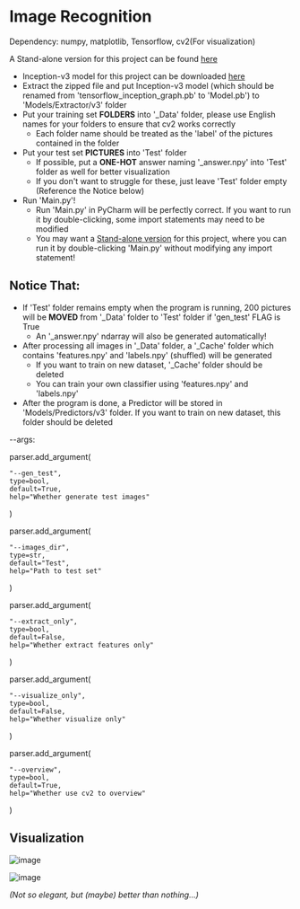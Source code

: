 [1]:https://github.com/carefree0910/ImageRecognition/tree/master
[2]:https://storage.googleapis.com/download.tensorflow.org/models/inception_dec_2015.zip "Inception-v3"

# Image Recognition

Dependency: numpy, matplotlib, Tensorflow, cv2(For visualization)

A Stand-alone version for this project can be found [here][1]

+ Inception-v3 model for this project can be downloaded [here][2]
+ Extract the zipped file and put Inception-v3 model (which should be renamed from 'tensorflow_inception_graph.pb' to 'Model.pb') to 'Models/Extractor/v3' folder
+ Put your training set **FOLDERS** into '_Data' folder, please use English names for your folders to ensure that cv2 works correctly
    + Each folder name should be treated as the 'label' of the pictures contained in the folder
+ Put your test set **PICTURES** into 'Test' folder
    + If possible, put a **ONE-HOT** answer naming '_answer.npy' into 'Test' folder as well for better visualization
    + If you don't want to struggle for these, just leave 'Test' folder empty (Reference the Notice below)
+ Run 'Main.py'!
    + Run 'Main.py' in PyCharm will be perfectly correct. If you want to run it by double-clicking, some import statements may need to be modified
    + You may want a [Stand-alone version][1] for this project, where you can run it by double-clicking 'Main.py' without modifying any import statement!

## Notice That:
+ If 'Test' folder remains empty when the program is running, 200 pictures will be **MOVED** from '_Data' folder to 'Test' folder if 'gen_test' FLAG is True
    + An '_answer.npy' ndarray will also be generated automatically!
+ After processing all images in '_Data' folder, a '_Cache' folder which contains 'features.npy' and 'labels.npy' (shuffled) will be generated
    + If you want to train on new dataset, '_Cache' folder should be deleted
    + You can train your own classifier using 'features.npy' and 'labels.npy'
+ After the program is done, a Predictor will be stored in 'Models/Predictors/v3' folder. If you want to train on new dataset, this folder should be deleted

--args:

parser.add_argument(

    "--gen_test",
    type=bool,
    default=True,
    help="Whether generate test images"
)

parser.add_argument(

    "--images_dir",
    type=str,
    default="Test",
    help="Path to test set"
)

parser.add_argument(

    "--extract_only",
    type=bool,
    default=False,
    help="Whether extract features only"
)

parser.add_argument(

    "--visualize_only",
    type=bool,
    default=False,
    help="Whether visualize only"
)

parser.add_argument(

    "--overview",
    type=bool,
    default=True,
    help="Whether use cv2 to overview"
)

## Visualization

![image](http://i1.piimg.com/567571/663724d1c2d0c997.png)

![image](http://i1.piimg.com/567571/f253925c8122775a.png)

*(Not so elegant, but (maybe) better than nothing...)*
